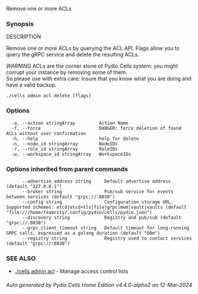 Remove one or more ACLs

### Synopsis


DESCRIPTION
  
  Remove one or more ACLs by querying the ACL API.
  Flags allow you to query the gRPC service and delete the resulting ACLs.

  *WARNING* ACLs are the corner stone of Pydio Cells system: 
  you might corrupt your instance by removing some of them.  
  So please use with extra care: insure that you know what 
  you are doing and have a valid backup. 



```
./cells admin acl delete [flags]
```

### Options

```
  -a, --action stringArray         Action Name
  -f, --force                      DANGER: force deletion of found ACLs without user confirmation
  -h, --help                       help for delete
  -n, --node_id stringArray        NodeIDs
  -r, --role_id stringArray        RoleIDs
  -w, --workspace_id stringArray   WorkspaceIDs
```

### Options inherited from parent commands

```
      --advertise_address string     Default advertise address (default "127.0.0.1")
      --broker string                Pub/sub service for events between services (default "grpc://:8030")
      --config string                Configuration storage URL. Supported schemes: etcd|etcd+tls|file|grpc|mem|vault|vaults (default "file:///home/teamcity/.config/pydio/cells/pydio.json")
      --discovery string             Registry and pub/sub (default "grpc://:8030")
      --grpc_client_timeout string   Default timeout for long-running GRPC calls, expressed as a golang duration (default "60m")
      --registry string              Registry used to contact services (default "grpc://:8030")
```

### SEE ALSO

* [./cells admin acl](./cells-admin-acl)	 - Manage access control lists

###### Auto generated by Pydio Cells Home Edition v4.4.0-alpha2 on 12-Mar-2024
